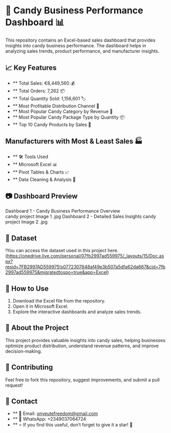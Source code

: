 # 🍬 Candy Business Performance Dashboard 📊

This repository contains an Excel-based sales dashboard that provides insights into candy business performance. The dashboard helps in analyzing sales trends, product performance, and manufacturer insights.

## 📈 Key Features
- ** Total Sales: €8,449,560 💰
- ** Total Orders: 7,262 📦
- ** Total Quantity Sold: 1,156,601 🏷️
- ** Most Profitable Distribution Channel 🛒
- ** Most Popular Candy Category by Revenue 🍫
- ** Most Popular Candy Package Type by Quantity 📦
- ** Top 10 Candy Products by Sales 🏅
##  Manufacturers with Most & Least Sales 🏭
- ** 🛠️ Tools Used
- ** Microsoft Excel 📊
- ** Pivot Tables & Charts 📈
- ** Data Cleaning & Analysis 🧹
## 📷 Dashboard Preview
Dashboard 1 - Candy Business Performance Overview  
candy project Image 1 .jpg
Dashboard 2 - Detailed Sales Insights 
candy project Image 2 .jpg

## 📂 Dataset

!You can access the dataset used in this project here. (https://onedrive.live.com/personal/07fb2997ad559975/_layouts/15/Doc.aspx?resid=7FB2997AD559975!s0772307848af49e3b507a5dfa62da667&cid=7fb2997ad559975&migratedtospo=true&app=Excel)

## 🚀 How to Use
1. Download the Excel file from the repository.
2. Open it in Microsoft Excel.
3. Explore the interactive dashboards and analyze sales trends.
 
## 📌 About the Project
This project provides valuable insights into candy sales, helping businesses optimize product distribution, understand revenue patterns, and improve decision-making.

## 🤝 Contributing
Feel free to fork this repository, suggest improvements, and submit a pull request!

## 📩 Contact
- ** 📧 Email: onyeutefreedom@gmail.com
- ** 📱 WhatsApp: +2349037064724
- ** ⭐ If you find this useful, don’t forget to give it a star! 🌟




